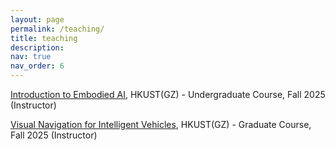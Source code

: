 ```yaml
---
layout: page
permalink: /teaching/
title: teaching
description: 
nav: true
nav_order: 6
---
```


<a href="">Introduction to Embodied AI</a>, HKUST(GZ)
                     - Undergraduate Course, Fall 2025 (Instructor)
                     
<a href="">Visual Navigation for Intelligent Vehicles</a>, HKUST(GZ)
                     - Graduate Course, Fall 2025 (Instructor)